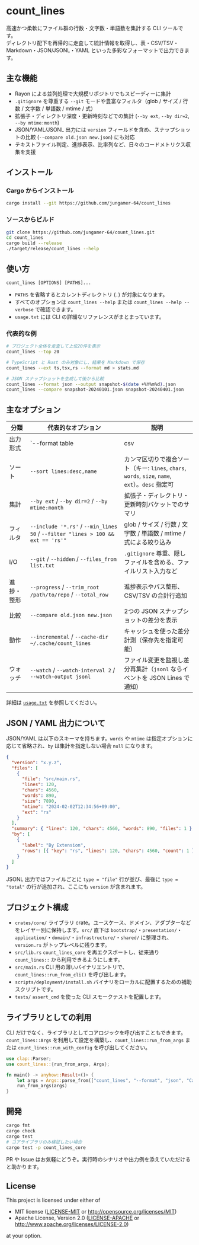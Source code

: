 # count_lines

高速かつ柔軟にファイル群の行数・文字数・単語数を集計する CLI ツールです。  
ディレクトリ配下を再帰的に走査して統計情報を取得し、表・CSV/TSV・Markdown・JSON/JSONL・YAML といった多彩なフォーマットで出力できます。

## 主な機能

- Rayon による並列処理で大規模リポジトリでもスピーディーに集計
- `.gitignore` を尊重する `--git` モードや豊富なフィルタ（glob / サイズ / 行数 / 文字数 / 単語数 / mtime / 式）
- 拡張子・ディレクトリ深度・更新時刻などでの集計 (`--by ext`, `--by dir=2`, `--by mtime:month`)
- JSON/YAML/JSONL 出力には `version` フィールドを含め、スナップショットの比較 (`--compare old.json new.json`) にも対応
- テキストファイル判定、進捗表示、比率列など、日々のコードメトリクス収集を支援

## インストール

### Cargo からインストール

```bash
cargo install --git https://github.com/jungamer-64/count_lines
```

### ソースからビルド

```bash
git clone https://github.com/jungamer-64/count_lines.git
cd count_lines
cargo build --release
./target/release/count_lines --help
```

## 使い方

```
count_lines [OPTIONS] [PATHS]...
```

- `PATHS` を省略するとカレントディレクトリ (`.`) が対象になります。
- すべてのオプションは `count_lines --help` または `count_lines --help --verbose` で確認できます。
- `usage.txt` には CLI の詳細なリファレンスがまとまっています。

### 代表的な例

```bash
# プロジェクト全体を走査して上位20件を表示
count_lines --top 20

# TypeScript と Rust のみ対象にし、結果を Markdown で保存
count_lines --ext ts,tsx,rs --format md > stats.md

# JSON スナップショットを生成して後から比較
count_lines --format json --output snapshot-$(date +%Y%m%d).json
count_lines --compare snapshot-20240101.json snapshot-20240401.json
```

## 主なオプション

| 分類 | 代表的なオプション | 説明 |
| ---- | ------------------ | ---- |
| 出力形式 | `--format table|csv|tsv|json|yaml|md|jsonl` | 既定は `table`。`--ratio` で比率列を追加可能 |
| ソート | `--sort lines:desc,name` | カンマ区切りで複合ソート（キー: `lines`, `chars`, `words`, `size`, `name`, `ext`）。`desc` 指定可 |
| 集計 | `--by ext` / `--by dir=2` / `--by mtime:month` | 拡張子・ディレクトリ・更新時刻バケットでのサマリ |
| フィルタ | `--include '*.rs'` / `--min_lines 50` / `--filter "lines > 100 && ext == 'rs'"` | glob / サイズ / 行数 / 文字数 / 単語数 / mtime / 式による絞り込み |
| I/O | `--git` / `--hidden` / `--files_from list.txt` | `.gitignore` 尊重、隠しファイルを含める、ファイルリスト入力など |
| 進捗・整形 | `--progress` / `--trim_root /path/to/repo` / `--total_row` | 進捗表示やパス整形、CSV/TSV の合計行追加 |
| 比較 | `--compare old.json new.json` | 2つの JSON スナップショットの差分を表示 |
| 動作 | `--incremental` / `--cache-dir ~/.cache/count_lines` | キャッシュを使った差分計測（保存先を指定可能） |
| ウォッチ | `--watch` / `--watch-interval 2` / `--watch-output jsonl` | ファイル変更を監視し差分再集計（`jsonl` ならイベントを JSON Lines で通知） |

詳細は [`usage.txt`](usage.txt) を参照してください。

## JSON / YAML 出力について

JSON/YAML は以下のスキーマを持ちます。`words` や `mtime` は指定オプションに応じて省略され、`by` は集計を指定しない場合 `null` になります。

```json
{
  "version": "x.y.z",
  "files": [
    {
      "file": "src/main.rs",
      "lines": 120,
      "chars": 4560,
      "words": 890,
      "size": 7890,
      "mtime": "2024-02-02T12:34:56+09:00",
      "ext": "rs"
    }
  ],
  "summary": { "lines": 120, "chars": 4560, "words": 890, "files": 1 },
  "by": [
    {
      "label": "By Extension",
      "rows": [{ "key": "rs", "lines": 120, "chars": 4560, "count": 1 }]
    }
  ]
}
```

JSONL 出力ではファイルごとに `type = "file"` 行が並び、最後に `type = "total"` の行が追加され、ここにも `version` が含まれます。

## プロジェクト構成

- `crates/core/` ライブラリ crate。ユースケース、ドメイン、アダプターなどをレイヤー別に保持します。`src/` 直下は `bootstrap/`・`presentation/`・`application/`・`domain/`・`infrastructure/`・`shared/` に整理され、`version.rs` がトップレベルに残ります。
- `src/lib.rs` `count_lines_core` を再エクスポートし、従来通り `count_lines::` から利用できるようにします。
- `src/main.rs` CLI 用の薄いバイナリエントリで、`count_lines::run_from_cli()` を呼び出します。
- `scripts/deployment/install.sh` バイナリをローカルに配置するための補助スクリプトです。
- `tests/` `assert_cmd` を使った CLI スモークテストを配置します。

## ライブラリとしての利用

CLI だけでなく、ライブラリとしてコアロジックを呼び出すこともできます。`count_lines::Args` を利用して設定を構築し、`count_lines::run_from_args` または `count_lines::run_with_config` を呼び出してください。

```rust
use clap::Parser;
use count_lines::{run_from_args, Args};

fn main() -> anyhow::Result<()> {
    let args = Args::parse_from(["count_lines", "--format", "json", "Cargo.toml"]);
    run_from_args(args)
}
```

## 開発

```bash
cargo fmt
cargo check
cargo test
# コアライブラリのみ検証したい場合
cargo test -p count_lines_core
```

PR や Issue はお気軽にどうぞ。実行時のシナリオや出力例を添えていただけると助かります。

## License

This project is licensed under either of

- MIT license ([LICENSE-MIT](LICENSE-MIT) or <http://opensource.org/licenses/MIT>)
- Apache License, Version 2.0 ([LICENSE-APACHE](LICENSE-APACHE) or <http://www.apache.org/licenses/LICENSE-2.0>)

at your option.

